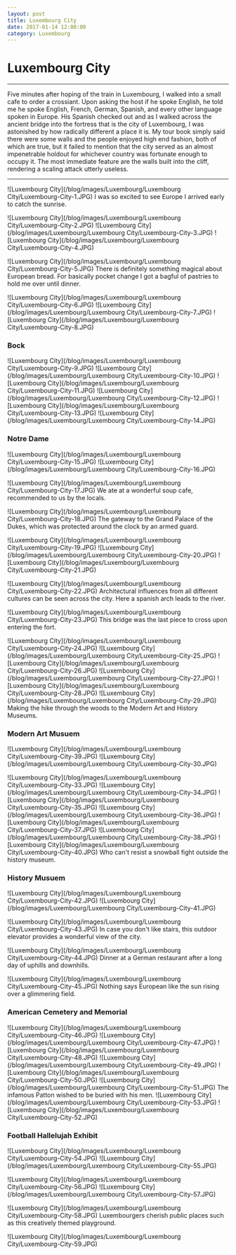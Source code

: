 ```yaml
---
layout: post
title: Luxembourg City
date: 2017-01-14 12:00:00
category: Luxembourg
---
```


# Luxembourg City

---

Five minutes after hoping of the train in Luxembourg, I walked into a small cafe to order a crossiant. Upon asking the host if he spoke English, he told me he spoke English, French, German, Spanish, and every other language spoken in Europe. His Spanish checked out and as I walked across the ancient bridge into the fortress that is the city of Luxembourg, I was astonished by how radically different a place it is. My tour book simply said there were some walls and the people enjoyed high end fashion, both of which are true, but it failed to mention that the city served as an almost impenetrable holdout for whichever country was fortunate enough to occupy it. The most immediate feature are the walls built into the cliff, rendering a scaling attack utterly useless.

---

![Luxembourg City](/blog/images/Luxembourg/Luxembourg City/Luxembourg-City-1.JPG)
I was so excited to see Europe I arrived early to catch the sunrise.

![Luxembourg City](/blog/images/Luxembourg/Luxembourg City/Luxembourg-City-2.JPG)
![Luxembourg City](/blog/images/Luxembourg/Luxembourg City/Luxembourg-City-3.JPG)
![Luxembourg City](/blog/images/Luxembourg/Luxembourg City/Luxembourg-City-4.JPG)

![Luxembourg City](/blog/images/Luxembourg/Luxembourg City/Luxembourg-City-5.JPG)
There is definitely something magical about European bread. For basically pocket change I got a bagful of pastries to hold me over until dinner.

![Luxembourg City](/blog/images/Luxembourg/Luxembourg City/Luxembourg-City-6.JPG)
![Luxembourg City](/blog/images/Luxembourg/Luxembourg City/Luxembourg-City-7.JPG)
![Luxembourg City](/blog/images/Luxembourg/Luxembourg City/Luxembourg-City-8.JPG)

### Bock
![Luxembourg City](/blog/images/Luxembourg/Luxembourg City/Luxembourg-City-9.JPG)
![Luxembourg City](/blog/images/Luxembourg/Luxembourg City/Luxembourg-City-10.JPG)
![Luxembourg City](/blog/images/Luxembourg/Luxembourg City/Luxembourg-City-11.JPG)
![Luxembourg City](/blog/images/Luxembourg/Luxembourg City/Luxembourg-City-12.JPG)
![Luxembourg City](/blog/images/Luxembourg/Luxembourg City/Luxembourg-City-13.JPG)
![Luxembourg City](/blog/images/Luxembourg/Luxembourg City/Luxembourg-City-14.JPG)

### Notre Dame
![Luxembourg City](/blog/images/Luxembourg/Luxembourg City/Luxembourg-City-15.JPG)
![Luxembourg City](/blog/images/Luxembourg/Luxembourg City/Luxembourg-City-16.JPG)

![Luxembourg City](/blog/images/Luxembourg/Luxembourg City/Luxembourg-City-17.JPG)
We ate at a wonderful soup cafe, recommended to us by the locals.

![Luxembourg City](/blog/images/Luxembourg/Luxembourg City/Luxembourg-City-18.JPG)
The gateway to the Grand Palace of the Dukes, which was protected around the clock by an armed guard.

![Luxembourg City](/blog/images/Luxembourg/Luxembourg City/Luxembourg-City-19.JPG)
![Luxembourg City](/blog/images/Luxembourg/Luxembourg City/Luxembourg-City-20.JPG)
![Luxembourg City](/blog/images/Luxembourg/Luxembourg City/Luxembourg-City-21.JPG)

![Luxembourg City](/blog/images/Luxembourg/Luxembourg City/Luxembourg-City-22.JPG)
Architectural influences from all different cultures can be seen across the city. Here a spanish arch leads to the river.

![Luxembourg City](/blog/images/Luxembourg/Luxembourg City/Luxembourg-City-23.JPG)
This bridge was the last piece to cross upon entering the fort.

![Luxembourg City](/blog/images/Luxembourg/Luxembourg City/Luxembourg-City-24.JPG)
![Luxembourg City](/blog/images/Luxembourg/Luxembourg City/Luxembourg-City-25.JPG)
![Luxembourg City](/blog/images/Luxembourg/Luxembourg City/Luxembourg-City-26.JPG)
![Luxembourg City](/blog/images/Luxembourg/Luxembourg City/Luxembourg-City-27.JPG)
![Luxembourg City](/blog/images/Luxembourg/Luxembourg City/Luxembourg-City-28.JPG)
![Luxembourg City](/blog/images/Luxembourg/Luxembourg City/Luxembourg-City-29.JPG)
Making the hike through the woods to the Modern Art and History Museums.

### Modern Art Musuem
![Luxembourg City](/blog/images/Luxembourg/Luxembourg City/Luxembourg-City-39.JPG)
![Luxembourg City](/blog/images/Luxembourg/Luxembourg City/Luxembourg-City-30.JPG)
<!--![Luxembourg City](/blog/images/Luxembourg/Luxembourg City/Luxembourg-City-31.JPG)-->
<!--![Luxembourg City](/blog/images/Luxembourg/Luxembourg City/Luxembourg-City-32.JPG)-->
![Luxembourg City](/blog/images/Luxembourg/Luxembourg City/Luxembourg-City-33.JPG)
![Luxembourg City](/blog/images/Luxembourg/Luxembourg City/Luxembourg-City-34.JPG)
![Luxembourg City](/blog/images/Luxembourg/Luxembourg City/Luxembourg-City-35.JPG)
![Luxembourg City](/blog/images/Luxembourg/Luxembourg City/Luxembourg-City-36.JPG)
![Luxembourg City](/blog/images/Luxembourg/Luxembourg City/Luxembourg-City-37.JPG)
![Luxembourg City](/blog/images/Luxembourg/Luxembourg City/Luxembourg-City-38.JPG)
![Luxembourg City](/blog/images/Luxembourg/Luxembourg City/Luxembourg-City-40.JPG)
Who can't resist a snowball fight outside the history museum. 

### History Musuem
![Luxembourg City](/blog/images/Luxembourg/Luxembourg City/Luxembourg-City-42.JPG)
![Luxembourg City](/blog/images/Luxembourg/Luxembourg City/Luxembourg-City-41.JPG)

![Luxembourg City](/blog/images/Luxembourg/Luxembourg City/Luxembourg-City-43.JPG)
In case you don't like stairs, this outdoor elevator provides a wonderful view of the city.

![Luxembourg City](/blog/images/Luxembourg/Luxembourg City/Luxembourg-City-44.JPG)
Dinner at a German restaurant after a long day of uphills and downhills.

![Luxembourg City](/blog/images/Luxembourg/Luxembourg City/Luxembourg-City-45.JPG)
Nothing says European like the sun rising over a glimmering field.

### American Cemetery and Memorial
![Luxembourg City](/blog/images/Luxembourg/Luxembourg City/Luxembourg-City-46.JPG)
![Luxembourg City](/blog/images/Luxembourg/Luxembourg City/Luxembourg-City-47.JPG)
![Luxembourg City](/blog/images/Luxembourg/Luxembourg City/Luxembourg-City-48.JPG)
![Luxembourg City](/blog/images/Luxembourg/Luxembourg City/Luxembourg-City-49.JPG)
![Luxembourg City](/blog/images/Luxembourg/Luxembourg City/Luxembourg-City-50.JPG)
![Luxembourg City](/blog/images/Luxembourg/Luxembourg City/Luxembourg-City-51.JPG)
The infamous Patton wished to be buried with his men.
![Luxembourg City](/blog/images/Luxembourg/Luxembourg City/Luxembourg-City-53.JPG)
![Luxembourg City](/blog/images/Luxembourg/Luxembourg City/Luxembourg-City-52.JPG)

### Football Hallelujah Exhibit
![Luxembourg City](/blog/images/Luxembourg/Luxembourg City/Luxembourg-City-54.JPG)
![Luxembourg City](/blog/images/Luxembourg/Luxembourg City/Luxembourg-City-55.JPG)

![Luxembourg City](/blog/images/Luxembourg/Luxembourg City/Luxembourg-City-56.JPG)
![Luxembourg City](/blog/images/Luxembourg/Luxembourg City/Luxembourg-City-57.JPG)

![Luxembourg City](/blog/images/Luxembourg/Luxembourg City/Luxembourg-City-58.JPG)
Luxembourgers cherish public places such as this creatively themed playground.

![Luxembourg City](/blog/images/Luxembourg/Luxembourg City/Luxembourg-City-59.JPG)




